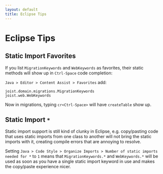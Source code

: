```yaml
---
layout: default
title: Eclipse Tips
---
```


Eclipse Tips
============

Static Import Favorites
-----------------------

If you list `MigrationKeywords` and `WebKeywords` as favorites, their static methods will show up in `Ctrl-Space` code completion:

`Java > Editor > Content Assist > Favorites` add:

    joist.domain.migrations.MigrationKeywords
    joist.web.WebKeywords

Now in migrations, typing `cr<Ctrl-Space>` will have `createTable` show up.

Static Import `*`
-----------------

Static import support is still kind of clunky in Eclipse, e.g. copy/pasting code that uses static imports from one class to another will not bring the static imports with it, creating compile errors that are annoying to resolve.

Setting `Java > Code Style > Organize Imports > Number of static imports needed for *` to `1` means that `MigrationKeywords.*` and `WebKeywords.*` will be used as soon as you have a single static import keyword in use and makes the copy/paste experience nicer.

